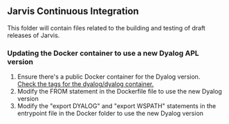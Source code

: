 ## Jarvis Continuous Integration
This folder will contain files related to the building and testing of draft releases of Jarvis.

### Updating the Docker container to use a new Dyalog APL version
1. Ensure there's a public Docker container for the Dyalog version.<br>[Check the tags for the dyalog/dyalog container.](https://hub.docker.com/r/dyalog/dyalog/tags)
2. Modify the FROM statement in the Dockerfile file to use the new Dyalog version 
3. Modify the "export DYALOG" and "export WSPATH" statements in the entrypoint file in the Docker folder to use the new Dyalog version